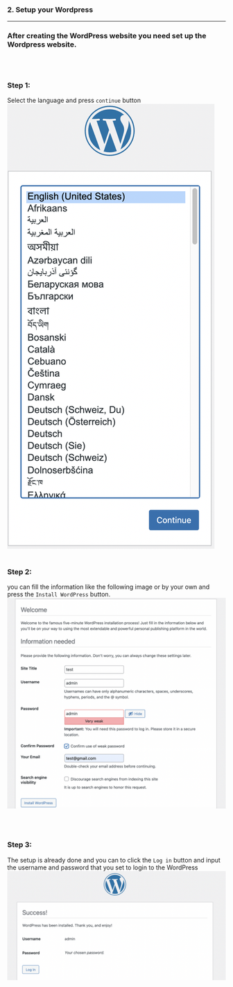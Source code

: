 ### 2. Setup your Wordpress
---
### After creating the WordPress website you need set up the Wordpress website.
<br></br>
### **Step 1:**
 Select the language and press `continue` button
![Image](./assets/Language.png)
<br></br>

### **Step 2:**

 you can fill the information like the following image or by your own and press the `Install WordPress` button.
![Image](./assets/WPSetup.png)

<br></br>

### **Step 3:**
 The setup is already done and you can to click the `Log in` button and input the username and password that you set to login to the WordPress
![Image](./assets/WPLogin.png)